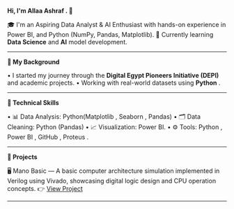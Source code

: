 **Hi, I'm Allaa Ashraf . 👋**

🎓 I'm an Aspiring Data Analyst & AI Enthusiast with hands-on experience in Power BI, and Python (NumPy, Pandas, Matplotlib).
🚀 Currently learning **Data Science** and **AI** model development.
________________________________________

**💼 My Background**

•	I started my journey through the **Digital Egypt Pioneers Initiative (DEPI)**  and academic projects.
•	Working with real-world datasets using **Python** .

________________________________________

**🧠 Technical Skills**

•	📊 Data Analysis:  Python(Matplotlib , Seaborn , Pandas)
•	🗂️ Data Cleaning:  Python (Pandas)
•	📈 Visualization:  Power BI.
•	⚙️ Tools:  Python , Power BI , GitHub , Proteus .
________________________________________

**📌 Projects**

 🖥️ Mano Basic 
 —  A basic computer architecture simulation implemented in  Verilog  using  Vivado, showcasing digital logic design and CPU operation concepts.
👉 [View Project](#)
________________________________________
